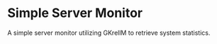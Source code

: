 Simple Server Monitor
=====================

A simple server monitor utilizing GKrellM to retrieve system statistics.
